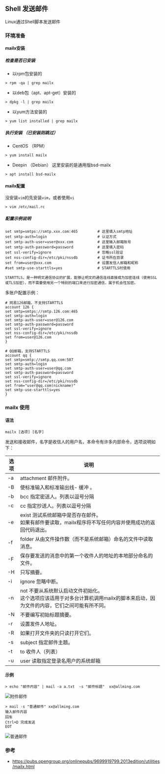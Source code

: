 Shell 发送邮件
---------------------
Linux通过Shell脚本发送邮件

### 环境准备

#### mailx安装
##### 检查是否已安装
- 以rpm包安装的
```shell
> rpm -qa | grep mailx
```
- 以deb包（apt、apt-get）安装的
```shell
> dpkg -l | grep mailx
```
- 以yum方法安装的
```shell
> yum list installed | grep mailx
```
##### 执行安装 （已安装则跳过）
- CentOS （RPM）
```shell
> yum install mailx
```
- Deepin （Debian）
这里安装的是通用版bsd-mailx
```shell
> apt install bsd-mailx
```

#### mailx配置
没安装`vim`的先安装`vim`，或者使用`vi`
```shell
> vim /etc/mail.rc
```
##### 配置示例说明
```
set smtp=smtps://smtp.xxx.com:465  		  # 这里填入smtp地址
set smtp-auth=login                 	  # 认证方式
set smtp-auth-user=user@xxx.com		      # 这里输入邮箱账号
set smtp-auth-password=password     	  # 这里填入密码
set ssl-verify=ignore               	  # 忽略ssl验证
set nss-config-dir=/etc/pki/nssdb   	  # 证书所在目录
set from=user@xxx.com              		  # 设置发信人邮箱和昵称
#set smtp-use-starttls=yes          	  # STARTTLS时使用
```
    STARTTLS，是一种明文通信协议的扩展，能够让明文的通信连线直接成为加密连线（使用SSL或TLS加密），而不需要使用另一个特别的端口来进行加密通信，属于机会性加密。

多账户配置示例：
```
# 网易126邮箱，不支持STARTTLS
account 126 {
set smtp=smtps://smtp.126.com:465
set smtp-auth=login
set smtp-auth-user=user@126.com
set smtp-auth-password=password
set ssl-verify=ignore
set nss-config-dir=/etc/pki/nssdb
set from=user@126.com
}

# QQ邮箱，支持STARTTLS
account qq {
set smtp=smtp://smtp.qq.com:587
set smtp-auth=login
set smtp-auth-user=user@qq.com
set smtp-auth-password=password
set ssl-verify=ignore
set nss-config-dir=/etc/pki/nssdb
set from="user@qq.com(nickname)"
set smtp-use-starttls=yes
}
```

### mailx 使用
#### 语法
```
mailx [选项] [名字]
```
发送和接收邮件，名字是收信人的用户名，本命令有许多内部命令，选项说明如下：

|   选项   |   说明   |
| ---- | ---- |
|-a|attachment 邮件附件。 |
|-B|使标准输入和标准输出线- 缓冲 。 |
|-b|bcc 指定密送人。列表以逗号分隔 |
|-c|cc 指定抄送人。列表以逗号分隔|
|-e|exist 测试系统邮箱中是否存在邮件。<br>如果有邮件要读取，mailx程序将不写任何内容并使用成功的返回代码退出。 |
|-f|folder 从由文件操作数（而不是系统邮箱）命名的文件中读取消息。|
|-F|保存要发送的消息中的第一个收件人的地址的本地部分命名的文件。 |
|-H|只写摘要。|
|-i|ignore 忽略中断。 |
|-n|not 不要从系统默认启动文件初始化。 <br>这个选项应该适用于对多台计算机调用mailx的脚本来启动，因为文件的内容，它们之间可能有所不同。 |
|-N|不要编写初始标题摘要。 |
|-r|设置发件人地址。 |
|-R|如果打开文件夹的只读打开它们。 |
|-s|subject 指定邮件主题。 |
|-t|to 收件人（列表） |
|-u|user 读取指定登录名用户的系统邮箱 |


#### 示例
```shell
> echo "邮件内容" | mail -a a.txt  -s "邮件标题"  xx@allming.com
```
 ![附件邮件](https://images.gitee.com/uploads/images/2020/1028/174631_0a484c22_536895.png "附件邮件.png")

```shell
> mail -s "普通邮件" xx@allming.com
输入邮件内容
回车
Ctrl+D 完成发送
EOT
```
 ![普通邮件](https://images.gitee.com/uploads/images/2020/1028/175945_328e9440_536895.png "普通邮件.png")

### 参考
 - https://pubs.opengroup.org/onlinepubs/9699919799.2013edition/utilities/mailx.html